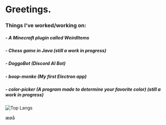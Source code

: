 # Greetings.

### Things I've worked/working on:
  ##### - A Minecraft plugin called WeirdItems
  ##### - Chess game in Java (still a work in progress)
  ##### - DoggoBot (Discord AI Bot)
  ##### - boop-monke (My first Electron app)
  ##### - color-picker (A program made to determine your favorite color) (still a work in progress)

![Top Langs](https://github-readme-stats.vercel.app/api/top-langs/?username=MingoMangoManden&layout=compact&theme=dark&count_private=true)

æøå

<!--
**MingoMangoManden/MingoMangoManden** is a ✨ _special_ ✨ repository because its `README.md` (this file) appears on your GitHub profile.

Here are some ideas to get you started:

- 🔭 I’m currently working on ...
- 🌱 I’m currently learning ...
- 👯 I’m looking to collaborate on ...
- 🤔 I’m looking for help with ...
- 💬 Ask me about ...
- 📫 How to reach me: ...
- 😄 Pronouns: ...
- ⚡ Fun fact: ...
-->
